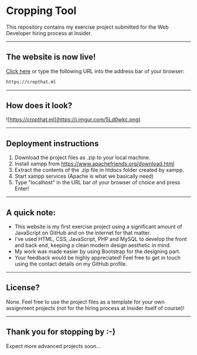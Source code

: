 # Cropping Tool

This repository contains my exercise project submitted for the Web Developer hiring process at Insider.

___
## The website is now live!

[Click here](https://cropthat.ml) or type the following URL into the address bar of your browser:
```bash
https://cropthat.ml
```

___
## How does it look?

![https://cropthat.ml](https://i.imgur.com/5Ld0wkc.png)

___
## Deployment instructions

1. Download the project files as .zip to your local machine.
2. Install xampp from https://www.apachefriends.org/download.html
3. Extract the contents of the .zip file in htdocs folder created by xampp.
4. Start xampp services (Apache is what we basically need)
5. Type "localhost" in the URL bar of your browser of choice and press Enter!

___
## A quick note:

* This website is my first exercise project using a significant amount of JavaScript on GitHub and on the internet for that matter.  
* I've used HTML, CSS, JavaScript, PHP and MySQL to develop the front and back end, keeping a clean modern design aesthetic in mind.  
* My work was made easier by using Bootstrap for the designing part.
* Your feedback would be highly appreciated! Feel free to get in touch using the contact details on my GitHub profile.

___
## License?

None. Feel free to use the project files as a template for your own assignment projects (not for the hiring process at Insider itself of course)!

___
## Thank you for stopping by :-)

Expect more advanced projects soon...
